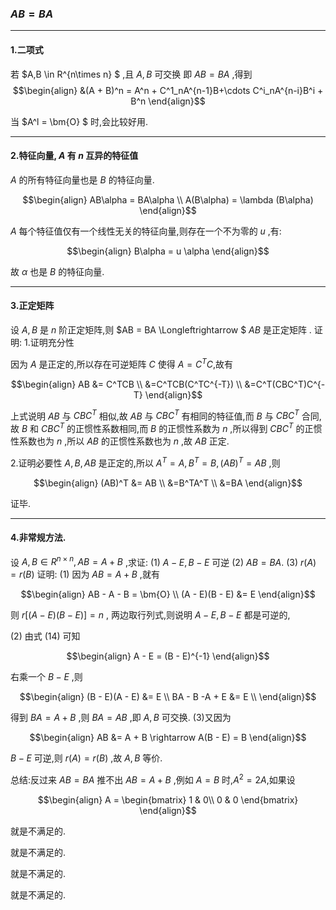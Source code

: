 ### $AB=BA$

---
#### 1.二项式
若 $A,B \in R^{n\times n} $ ,且 $A,B$ 可交换 即 $AB = BA$ ,得到 
$$\begin{align}
    &(A + B)^n = A^n + C^1_nA^{n-1}B+\cdots C^i_nA^{n-i}B^i + B^n
\end{align}$$

当 $A^l = \bm{O} $ 时,会比较好用.


---
#### 2.特征向量, $A$ 有 $n$ 互异的特征值
$A$ 的所有特征向量也是 $B$ 的特征向量.

$$\begin{align}
    AB\alpha = BA\alpha \\
    A(B\alpha) = \lambda (B\alpha)
\end{align}$$

$A$ 每个特征值仅有一个线性无关的特征向量,则存在一个不为零的 $u$ ,有:

$$\begin{align}
    B\alpha = u \alpha
\end{align}$$

故 $\alpha$ 也是 $B$ 的特征向量.

---
#### 3.正定矩阵
设 $A,B$ 是 $n$ 阶正定矩阵,则 $AB = BA \Longleftrightarrow $ $AB$ 是正定矩阵 .
证明:
1.证明充分性

因为 $A$ 是正定的,所以存在可逆矩阵 $C$ 使得 $A = C^TC$,故有

$$\begin{align}
    AB &= C^TCB \\
    &=C^TCB(C^TC^{-T}) \\
    &=C^T(CBC^T)C^{-T}
\end{align}$$

上式说明 $AB$ 与 $CBC^T$ 相似,故 $AB$ 与 $CBC^T$ 有相同的特征值,而 $B$ 与 $CBC^T$ 合同,故 $B$ 和 $CBC^T$ 的正惯性系数相同,而 $B$ 的正惯性系数为 $n$ ,所以得到 $CBC^T$ 的正惯性系数也为 $n$ ,所以 $AB$ 的正惯性系数也为 $n$ ,故 $AB$ 正定.





2.证明必要性
$A,B,AB$ 是正定的,所以 $A^T = A,B^T = B,(AB)^T = AB$ ,则

$$\begin{align}
    (AB)^T &= AB \\
    &=B^TA^T \\
    &=BA
\end{align}$$


证毕.


---
#### 4.非常规方法.
设 $A,B\in R^{n\times n} , AB = A + B$ ,求证:
(1) $A - E , B - E$ 可逆
(2) $AB = BA$.
(3) $r(A) = r(B)$
证明:
(1)
因为 $AB = A + B$ ,就有

$$\begin{align}
    AB - A - B = \bm{O} \\
    (A - E)(B - E) &= E
\end{align}$$

则 $r[(A - E)(B - E)] = n$ , 两边取行列式,则说明 $A-E,B-E$ 都是可逆的,

(2) 由式 $(14)$ 可知

$$\begin{align}
    A - E = (B - E)^{-1}
\end{align}$$

右乘一个 $B - E$ ,则

$$\begin{align}
    (B - E)(A - E) &= E \\
    BA - B  -A + E &= E \\ 
\end{align}$$

得到 $BA = A + B$ ,则 $BA = AB$ ,即 $A,B$ 可交换.
(3)又因为

$$\begin{align}
    AB &= A + B \rightarrow A(B - E) = B
\end{align}$$

$B - E$ 可逆,则 $r(A) = r(B)$ ,故 $A,B$ 等价.

总结:反过来 $AB = BA$ 推不出 $AB = A + B$ ,例如 $A = B$ 时,$A^2 = 2A$,如果设

$$\begin{align}
    A = \begin{bmatrix}
        1 & 0\\
        0 & 0 
    \end{bmatrix}
\end{align}$$


就是不满足的.


就是不满足的.


就是不满足的.

就是不满足的.



